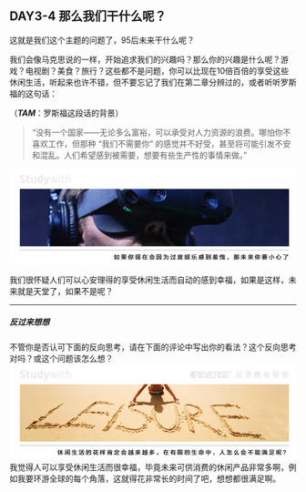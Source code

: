 ## DAY3-4 那么我们干什么呢？

这就是我们这个主题的问题了，95后未来干什么呢？

我们会像马克思说的一样，开始追求我们的兴趣吗？那么你的兴趣是什么呢？游戏？电视剧？美食？旅行？这些都不是问题，你可以比现在10倍百倍的享受这些休闲生活，听起来也许不错，但不要忘记了我们在第二章分辨过的，或者听听罗斯福的这句话：

（_**TAM**_：罗斯福这段话的背景）

> “没有一个国家——无论多么富裕，可以承受对人力资源的浪费。哪怕你不喜欢工作，但那种 “我们不需要你” 的感觉并不好受，甚至将可能引发不安和混乱。人们希望感到被需要，想要有些生产性的事情来做。”

![](/assets/21.jpg)

我们很怀疑人们可以心安理得的享受休闲生活而自动的感到幸福，如果是这样，未来就是天堂了，如果不是呢？

---

##### 反过来想想

不管你是否认可下面的反向思考，请在下面的评论中写出你的看法？这个反向思考对吗？或这个问题该怎么想？![](/assets/44.jpg)我觉得人可以享受休闲生活而很幸福，毕竟未来可供消费的休闲产品非常多啊，例如我要环游全球的每个角落，这就得花非常长的时间了吧，想想都很满足啊。

